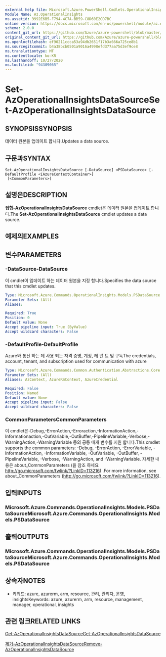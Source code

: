 ```yaml
---
external help file: Microsoft.Azure.PowerShell.Cmdlets.OperationalInsights.dll-Help.xml
Module Name: Az.OperationalInsights
ms.assetid: 3992E6B5-F794-4C7A-BB59-C8D60E2CD7BC
online version: https://docs.microsoft.com/en-us/powershell/module/az.operationalinsights/set-azoperationalinsightsdatasource
schema: 2.0.0
content_git_url: https://github.com/Azure/azure-powershell/blob/master/src/OperationalInsights/OperationalInsights/help/Set-AzOperationalInsightsDataSource.md
original_content_git_url: https://github.com/Azure/azure-powershell/blob/master/src/OperationalInsights/OperationalInsights/help/Set-AzOperationalInsightsDataSource.md
ms.openlocfilehash: ef90211ccca53a94db2651f17b3a666a725ce8b1
ms.sourcegitcommit: b4a38bcb0501a9016a4998efd377aa75d3ef9ce8
ms.translationtype: MT
ms.contentlocale: ko-KR
ms.lasthandoff: 10/27/2020
ms.locfileid: "94309065"
---
```

# <span data-ttu-id="70e3f-101">Set-AzOperationalInsightsDataSource</span><span class="sxs-lookup"><span data-stu-id="70e3f-101">Set-AzOperationalInsightsDataSource</span></span>

## <span data-ttu-id="70e3f-102">SYNOPSIS</span><span class="sxs-lookup"><span data-stu-id="70e3f-102">SYNOPSIS</span></span>
<span data-ttu-id="70e3f-103">데이터 원본을 업데이트 합니다.</span><span class="sxs-lookup"><span data-stu-id="70e3f-103">Updates a data source.</span></span>

## <span data-ttu-id="70e3f-104">구문과</span><span class="sxs-lookup"><span data-stu-id="70e3f-104">SYNTAX</span></span>

```
Set-AzOperationalInsightsDataSource [-DataSource] <PSDataSource> [-DefaultProfile <IAzureContextContainer>]
 [<CommonParameters>]
```

## <span data-ttu-id="70e3f-105">설명은</span><span class="sxs-lookup"><span data-stu-id="70e3f-105">DESCRIPTION</span></span>
<span data-ttu-id="70e3f-106">**집합-AzOperationalInsightsDataSource** cmdlet은 데이터 원본을 업데이트 합니다.</span><span class="sxs-lookup"><span data-stu-id="70e3f-106">The **Set-AzOperationalInsightsDataSource** cmdlet updates a data source.</span></span>

## <span data-ttu-id="70e3f-107">예제의</span><span class="sxs-lookup"><span data-stu-id="70e3f-107">EXAMPLES</span></span>

## <span data-ttu-id="70e3f-108">변수</span><span class="sxs-lookup"><span data-stu-id="70e3f-108">PARAMETERS</span></span>

### <span data-ttu-id="70e3f-109">-DataSource</span><span class="sxs-lookup"><span data-stu-id="70e3f-109">-DataSource</span></span>
<span data-ttu-id="70e3f-110">이 cmdlet이 업데이트 하는 데이터 원본을 지정 합니다.</span><span class="sxs-lookup"><span data-stu-id="70e3f-110">Specifies the data source that this cmdlet updates.</span></span>

```yaml
Type: Microsoft.Azure.Commands.OperationalInsights.Models.PSDataSource
Parameter Sets: (All)
Aliases:

Required: True
Position: 0
Default value: None
Accept pipeline input: True (ByValue)
Accept wildcard characters: False
```

### <span data-ttu-id="70e3f-111">-DefaultProfile</span><span class="sxs-lookup"><span data-stu-id="70e3f-111">-DefaultProfile</span></span>
<span data-ttu-id="70e3f-112">Azure와 통신 하는 데 사용 되는 자격 증명, 계정, 테 넌 트 및 구독</span><span class="sxs-lookup"><span data-stu-id="70e3f-112">The credentials, account, tenant, and subscription used for communication with azure</span></span>

```yaml
Type: Microsoft.Azure.Commands.Common.Authentication.Abstractions.Core.IAzureContextContainer
Parameter Sets: (All)
Aliases: AzContext, AzureRmContext, AzureCredential

Required: False
Position: Named
Default value: None
Accept pipeline input: False
Accept wildcard characters: False
```

### <span data-ttu-id="70e3f-113">CommonParameters</span><span class="sxs-lookup"><span data-stu-id="70e3f-113">CommonParameters</span></span>
<span data-ttu-id="70e3f-114">이 cmdlet은-Debug,-ErrorAction,-Erroraction,-InformationAction,-Informationaction,-OutVariable,-OutBuffer,-PipelineVariable,-Verbose,-WarningAction,-WarningVariable 등의 공통 매개 변수를 지원 합니다.</span><span class="sxs-lookup"><span data-stu-id="70e3f-114">This cmdlet supports the common parameters: -Debug, -ErrorAction, -ErrorVariable, -InformationAction, -InformationVariable, -OutVariable, -OutBuffer, -PipelineVariable, -Verbose, -WarningAction, and -WarningVariable.</span></span> <span data-ttu-id="70e3f-115">자세한 내용은 about_CommonParameters (을 참조 하세요 http://go.microsoft.com/fwlink/?LinkID=113216) .</span><span class="sxs-lookup"><span data-stu-id="70e3f-115">For more information, see about_CommonParameters (http://go.microsoft.com/fwlink/?LinkID=113216).</span></span>

## <span data-ttu-id="70e3f-116">입력</span><span class="sxs-lookup"><span data-stu-id="70e3f-116">INPUTS</span></span>

### <span data-ttu-id="70e3f-117">Microsoft.Azure.Commands.OperationalInsights.Models.PSDataSource</span><span class="sxs-lookup"><span data-stu-id="70e3f-117">Microsoft.Azure.Commands.OperationalInsights.Models.PSDataSource</span></span>

## <span data-ttu-id="70e3f-118">출력</span><span class="sxs-lookup"><span data-stu-id="70e3f-118">OUTPUTS</span></span>

### <span data-ttu-id="70e3f-119">Microsoft.Azure.Commands.OperationalInsights.Models.PSDataSource</span><span class="sxs-lookup"><span data-stu-id="70e3f-119">Microsoft.Azure.Commands.OperationalInsights.Models.PSDataSource</span></span>

## <span data-ttu-id="70e3f-120">상속자</span><span class="sxs-lookup"><span data-stu-id="70e3f-120">NOTES</span></span>
* <span data-ttu-id="70e3f-121">키워드: azure, azurerm, arm, resource, 관리, 관리자, 운영, insights</span><span class="sxs-lookup"><span data-stu-id="70e3f-121">Keywords: azure, azurerm, arm, resource, management, manager, operational, insights</span></span>

## <span data-ttu-id="70e3f-122">관련 링크</span><span class="sxs-lookup"><span data-stu-id="70e3f-122">RELATED LINKS</span></span>

[<span data-ttu-id="70e3f-123">Get-AzOperationalInsightsDataSource</span><span class="sxs-lookup"><span data-stu-id="70e3f-123">Get-AzOperationalInsightsDataSource</span></span>](./Get-AzOperationalInsightsDataSource.md)

[<span data-ttu-id="70e3f-124">제거-AzOperationalInsightsDataSource</span><span class="sxs-lookup"><span data-stu-id="70e3f-124">Remove-AzOperationalInsightsDataSource</span></span>](./Remove-AzOperationalInsightsDataSource.md)


